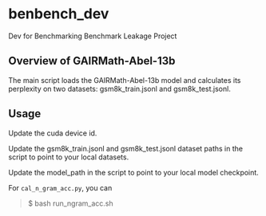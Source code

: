 # benbench_dev
Dev for Benchmarking Benchmark Leakage Project

## Overview of GAIRMath-Abel-13b
The main script loads the GAIRMath-Abel-13b model and calculates its perplexity on two datasets: gsm8k_train.jsonl and gsm8k_test.jsonl. 

## Usage
Update the cuda device id.

Update the gsm8k_train.jsonl and gsm8k_test.jsonl dataset paths in the script to point to your local datasets.

Update the model_path in the script to point to your local model checkpoint.

For `cal_n_gram_acc.py`, you can

>$ bash run_ngram_acc.sh
